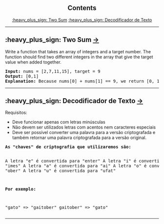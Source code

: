 <h2 align="center">Contents</h2>

<p align="center">
    <a href="#Two-Sum">:heavy_plus_sign: Two Sum</a> <a href="#Two-Sum">:heavy_plus_sign: Decodificador de Texto</a>
</p>


---

<H2 id="Two-Sum">:heavy_plus_sign: Two Sum <a href="https://github.com/DayanaTito/Challenges/tree/main/Two%20Sum"> &rarr; </a></H2>
<p>Write a function that takes an array of integers and a target number.
The function should find two different integers in the array that give the target value when added together. </p>
<pre><strong>Input:</strong> nums = [2,7,11,15], target = 9
<strong>Output:</strong> [0,1]
<strong>Explanation:</strong> Because nums[0] + nums[1] == 9, we return [0, 1].
</pre>

---

<H2 id="Two-Sum">:heavy_plus_sign: Decodificador de Texto <a href="https://github.com/DayanaTito/Challenges/tree/main/Decodificador%20de%20Texto"> &rarr; </a></H2>
<p>Requisitos:

- Deve funcionar apenas com letras minúsculas
- Não devem ser utilizados letras com acentos nem caracteres especiais
- Deve ser possível converter uma palavra para a versão criptografada e também retornar uma palavra criptografada para a versão original.

</p>
<pre><strong>As "chaves" de criptografia que utilizaremos são:</strong> 

A letra "e" é convertida para "enter"
A letra "i" é convertida para "imes"
A letra "a" é convertida para "ai"
A letra "o" é convertida para "ober"
A letra "u" é convertida para "ufat"

<strong>Por exemplo:</strong>

"gato" => "gaitober"
gaitober" => "gato" 
</pre>

---
